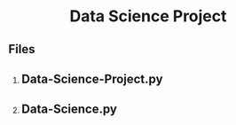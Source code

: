 <div align="center"><h1>Data Science Project</h1></div>
<h2>Files</h1>

<ol>
  <li><h2>Data-Science-Project.py</h2></li>
  <li><h2>Data-Science.py</h2></li>
</ol>
